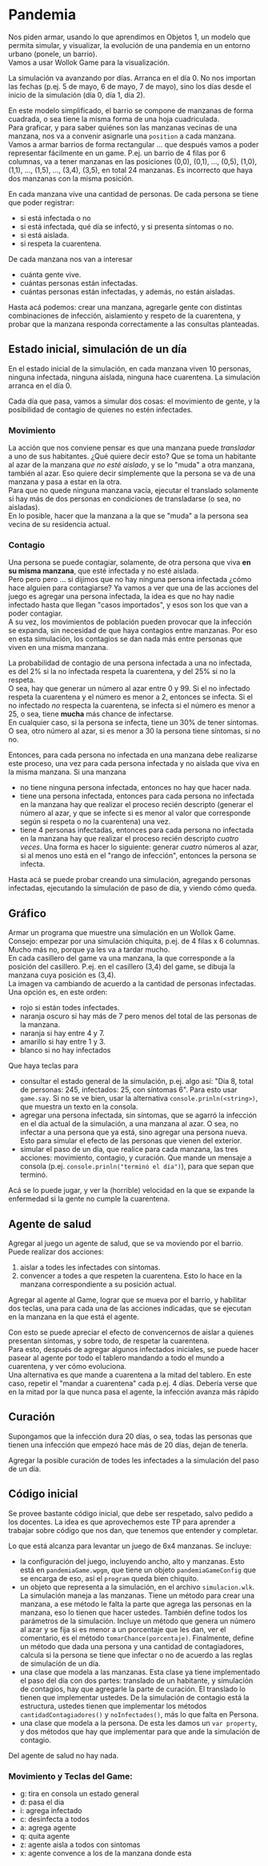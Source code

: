 # Pandemia

Nos piden armar, usando lo que aprendimos en Objetos 1, un modelo que permita simular, y visualizar, la evolución de una pandemia en un entorno urbano (ponele, un barrio).  
Vamos a usar Wollok Game para la visualización.

La simulación va avanzando por días. Arranca en el día 0. No nos importan las fechas (p.ej. 5 de mayo, 6 de mayo, 7 de mayo), sino los días desde el inicio de la simulación (día 0, día 1, día 2).

En este modelo simplificado, el barrio se compone de manzanas de forma cuadrada, o sea tiene la misma forma de una hoja cuadriculada.  
Para graficar, y para saber quiénes son las manzanas vecinas de una manzana, nos va a convenir asignarle una `position` a cada manzana.  
Vamos a armar barrios de forma rectangular ... que después vamos a poder representar fácilmente en un game. P.ej. un barrio de 4 filas por 6 columnas, va a tener manzanas en las posiciones (0,0), (0,1), ..., (0,5), (1,0), (1,1), ..., (1,5), ..., (3,4), (3,5), en total 24 manzanas. Es incorrecto que haya dos manzanas con la misma posición.

En cada manzana vive una cantidad de personas. De cada persona se tiene que poder registrar:
- si está infectada o no
- si está infectada, qué día se infectó, y si presenta síntomas o no.
- si está aislada.
- si respeta la cuarentena.

De cada manzana nos van a interesar
- cuánta gente vive.
- cuántas personas están infectadas.
- cuántas personas están infectadas, y además, no están aisladas.

Hasta acá podemos: crear una manzana, agregarle gente con distintas combinaciones de infección, aislamiento y respeto de la cuarentena, y probar que la manzana responda correctamente a las consultas planteadas.


## Estado inicial, simulación de un día
En el estado inicial de la simulación, en cada manzana viven 10 personas, ninguna infectada, ninguna aislada, ninguna hace cuarentena. La simulación arranca en el día 0. 

Cada día que pasa, vamos a simular dos cosas: el movimiento de gente, y la posibilidad de contagio de quienes no estén infectades.

### Movimiento
La acción que nos conviene pensar es que una manzana puede _transladar_ a uno de sus habitantes. ¿Qué quiere decir esto? Que se toma un habitante al azar de la manzana _que no esté aislado_, y se lo "muda" a otra manzana, también al azar. Eso quiere decir simplemente que la persona se va de una manzana y pasa a estar en la otra.  
Para que no quede ninguna manzana vacía, ejecutar el translado solamente si hay más de dos personas en condiciones de transladarse (o sea, no aisladas).  
En lo posible, hacer que la manzana a la que se "muda" a la persona sea vecina de su residencia actual.  

### Contagio
Una persona se puede contagiar, solamente, de otra persona que viva **en su misma manzana**, que esté infectada y no esté aislada.  
Pero pero pero ... si dijimos que no hay ninguna persona infectada ¿cómo hace alguien para contagiarse? Ya vamos a ver que una de las acciones del juego es agregar una persona infectada, la idea es que no hay nadie infectado hasta que llegan "casos importados", y esos son los que van a poder contagiar.  
A su vez, los movimientos de población pueden provocar que la infección se expanda, sin necesidad de que haya contagios entre manzanas. Por eso en esta simulación, los contagios se dan nada más entre personas que viven en una misma manzana.

La probabilidad de contagio de una persona infectada a una no infectada, es del 2\% si la no infectada respeta la cuarentena, y del 25\% si no la respeta.  
O sea, hay que generar un número al azar entre 0 y 99. Si el no infectado respeta la cuarentena y el número es menor a 2, entonces se infecta. Si el no infectado _no_ respecta la cuarentena, se infecta si el número es menor a 25, o sea, tiene **mucha** más chance de infectarse.  
En cualquier caso, si la persona se infecta, tiene un 30\% de tener síntomas. O sea, otro número al azar, si es menor a 30 la persona tiene síntomas, si no no.

Entonces, para cada persona no infectada en una manzana debe realizarse este proceso, una vez para cada persona infectada y no aislada que viva en la misma manzana. Si una manzana
- no tiene ninguna persona infectada, entonces no hay que hacer nada.
- tiene una persona infectada, entonces para cada persona no infectada en la manzana hay que realizar el proceso recién descripto (generar el número al azar, y que se infecte si es menor al valor que corresponde según si respeta o no la cuarentena) una vez.
- tiene 4 personas infectadas, entonces para cada persona no infectada en la manzana hay que realizar el proceso recién descripto _cuatro veces_. Una forma es hacer lo siguiente: generar _cuatro_ números al azar, si al menos uno está en el "rango de infección", entonces la persona se infecta.

Hasta acá se puede probar creando una simulación, agregando personas infectadas, ejecutando la simulación de paso de día, y viendo cómo queda. 

## Gráfico
Armar un programa que muestre una simulación en un Wollok Game. Consejo: empezar por una simulación chiquita, p.ej. de 4 filas x 6 columnas. Mucho más no, porque ya les va a tardar mucho.   
En cada casillero del game va una manzana, la que corresponde a la posición del casillero. P.ej. en el casillero (3,4) del game, se dibuja la manzana cuya posición es (3,4).  
La imagen va cambiando de acuerdo a la cantidad de personas infectadas. Una opción es, en este orden:
- rojo si están todes infectades.
- naranja oscuro si hay más de 7 pero menos del total de las personas de la manzana.
- naranja si hay entre 4 y 7.
- amarillo si hay entre 1 y 3.
- blanco si no hay infectados

Que haya teclas para
- consultar el estado general de la simulación, p.ej. algo así: "Día 8, total de personas: 245, infectados: 25, con síntomas 6". Para esto usar `game.say`. Si no se ve bien, usar la alternativa `console.prinln(<string>)`, que muestra un texto en la consola.
- agregar una persona infectada, sin síntomas, que se agarró la infección en el día actual de la simulación, a una manzana al azar. O sea, no infectar a una persona que ya está, sino agregar una persona nueva. Esto para simular el efecto de las personas que vienen del exterior.
- simular el paso de un día, que realice para cada manzana, las tres acciones: movimiento, contagio, y curación. Que mande un mensaje a consola (p.ej. `console.prinln("terminó el día")`), para que sepan que terminó.

Acá se lo puede jugar, y ver la (horrible) velocidad en la que se expande la enfermedad si la gente no cumple la cuarentena.

## Agente de salud
Agregar al juego un agente de salud, que se va moviendo por el barrio. Puede realizar dos acciones: 
1. aislar a todes les infectades con síntomas.
1. convencer a todes a que respeten la cuarentena.
Esto lo hace en la manzana correspondiente a su posición actual.

Agregar al agente al Game, lograr que se mueva por el barrio, y habilitar dos teclas, una para cada una de las acciones indicadas, que se ejecutan en la manzana en la que está el agente.

Con esto se puede apreciar el efecto de convencernos de aislar a quienes presentan síntomas, y sobre todo, de respetar la cuarentena.  
Para esto, después de agregar algunos infectados iniciales, se puede hacer pasear al agente por todo el tablero mandando a todo el mundo a cuarentena, y ver cómo evoluciona.  
Una alternativa es que mande a cuarentena a la mitad del tablero. En este caso, repetir el "mandar a cuarentena" cada p.ej. 4 días. Debería verse que en la mitad por la que nunca pasa el agente, la infección avanza más rápido



## Curación
Supongamos que la infección dura 20 días, o sea, todas las personas que tienen una infección que empezó hace más de 20 días, dejan de tenerla.

Agregar la posible curación de todes les infectades a la simulación del paso de un día.

## Código inicial
Se provee bastante código inicial, que debe ser respetado, salvo pedido a los docentes. La idea es que aprovechemos este TP para aprender a trabajar sobre código que nos dan, que tenemos que entender y completar.

Lo que está alcanza para levantar un juego de 6x4 manzanas. Se incluye:
- la configuración del juego, incluyendo ancho, alto y manzanas. Esto está en `pandemiaGame.wpgm`, que tiene un objeto `pandemiaGameConfig` que se encarga de eso, así el `program` queda bien chiquito. 
- un objeto que representa a la simulación, en el archivo `simulacion.wlk`. La simulación maneja a las manzanas. Tiene un método para crear una manzana, a ese método le falta la parte que agrega las personas en la manzana, eso lo tienen que hacer ustedes. También define todos los parámetros de la simulación. Incluye un método que genera un número al azar y se fija si es menor a un porcentaje que les dan, ver el comentario, es el método `tomarChance(porcentaje)`. Finalmente, define un método que dada una persona y una cantidad de contagiadores, calcula si la persona se tiene que infectar o no de acuerdo a las reglas de simulación de un día.
- una clase que modela a las manzanas. Esta clase ya tiene implementado el paso del día con dos partes: translado de un habitante, y simulación de contagios, hay que agregarle la parte de curación. El translado lo tienen que implementar ustedes. De la simulación de contagio está la estructura, ustedes tienen que implementar los métodos `cantidadContagiadores()` y `noInfectades()`, más lo que falta en Persona.
- una clase que modela a la persona. De esta les damos un `var property`, y dos métodos que hay que implementar para que ande la simulación de contagio.

Del agente de salud no hay nada.

### Movimiento y Teclas del Game:

- g: tira en consola un estado general
- d: pasa el dia
- i: agrega infectado
- c: desinfecta a todos
- a: agrega agente
- q: quita agente
- z: agente aisla a todos con sintomas
- x: agente convence a los de la manzana donde esta
